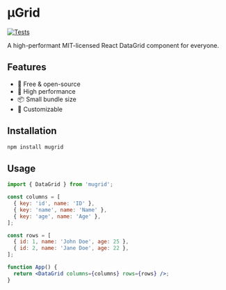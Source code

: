 # µGrid
[![Tests](https://github.com/hiquest/mugrid/actions/workflows/test.yml/badge.svg)](https://github.com/hiquest/mugrid/actions/workflows/test.yml)

A high-performant MIT-licensed React DataGrid component for everyone.

## Features

- 💯 Free & open-source
- 🚀 High performance
- 📦 Small bundle size
- 🎨 Customizable

## Installation

```bash
npm install mugrid
```

## Usage

```jsx
import { DataGrid } from 'mugrid';

const columns = [
  { key: 'id', name: 'ID' },
  { key: 'name', name: 'Name' },
  { key: 'age', name: 'Age' },
];

const rows = [
  { id: 1, name: 'John Doe', age: 25 },
  { id: 2, name: 'Jane Doe', age: 22 },
];

function App() {
  return <DataGrid columns={columns} rows={rows} />;
}
```
